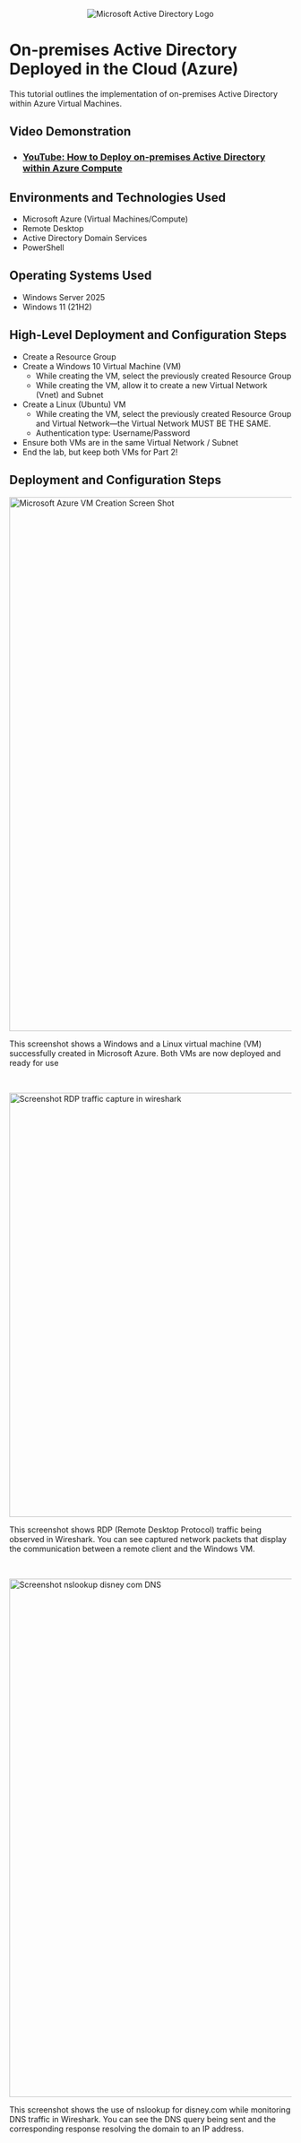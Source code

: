 <p align="center">
<img src="https://i.imgur.com/pU5A58S.png" alt="Microsoft Active Directory Logo"/>
</p>

<h1>On-premises Active Directory Deployed in the Cloud (Azure)</h1>
This tutorial outlines the implementation of on-premises Active Directory within Azure Virtual Machines.<br />


<h2>Video Demonstration</h2>

- ### [YouTube: How to Deploy on-premises Active Directory within Azure Compute](https://www.youtube.com)

<h2>Environments and Technologies Used</h2>

- Microsoft Azure (Virtual Machines/Compute)
- Remote Desktop
- Active Directory Domain Services
- PowerShell

<h2>Operating Systems Used </h2>

- Windows Server 2025
- Windows 11 (21H2)

<h2>High-Level Deployment and Configuration Steps</h2>

- Create a Resource Group
- Create a Windows 10 Virtual Machine (VM)
  - While creating the VM, select the previously created Resource Group
  - While creating the VM, allow it to create a new Virtual Network (Vnet) and Subnet
- Create a Linux (Ubuntu) VM
  - While creating the VM, select the previously created Resource Group and Virtual Network—the Virtual Network MUST BE THE SAME.
  - Authentication type: Username/Password
- Ensure both VMs are in the same Virtual Network / Subnet
- End the lab, but keep both VMs for Part 2!

<h2>Deployment and Configuration Steps</h2>

<p>
<img width="953" alt="Microsoft Azure VM Creation Screen Shot" src="https://github.com/user-attachments/assets/e9fffd4a-a531-4ef9-8295-dc6df71c328c" />

</p>
<p>
This screenshot shows a Windows and a Linux virtual machine (VM) successfully created in Microsoft Azure. Both VMs are now deployed and ready for use
</p>
<br />

<p>
<img width="757" alt="Screenshot RDP traffic capture in wireshark" src="https://github.com/user-attachments/assets/588c8d01-2216-42e0-b4b4-bbbe69987d34" />

</p>
<p>
This screenshot shows RDP (Remote Desktop Protocol) traffic being observed in Wireshark. You can see captured network packets that display the communication between a remote client and the Windows VM.
</p>
<br />

<p>
<img width="925" alt="Screenshot nslookup disney com DNS" src="https://github.com/user-attachments/assets/c97b85e6-0c6a-4241-a6b0-1cc9692c1b19" />

</p>
<p>
This screenshot shows the use of nslookup for disney.com while monitoring DNS traffic in Wireshark. You can see the DNS query being sent and the corresponding response resolving the domain to an IP address.
</p>
<br />
